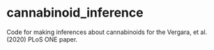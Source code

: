 # cannabinoid_inference
Code for making inferences about cannabinoids for the Vergara, et al. (2020) PLoS ONE paper.
